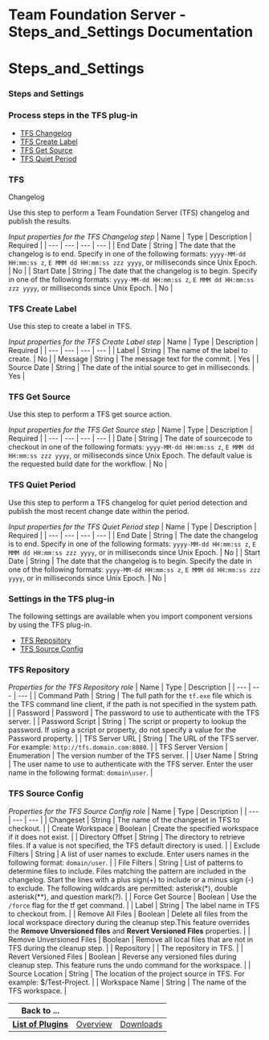 
Team Foundation Server - Steps_and_Settings Documentation
=========================================================

# Steps_and_Settings




### Steps and Settings




 



### Process steps in the TFS plug-in


* [TFS Changelog](#tfs_changelog)
* [TFS Create
 Label](#tfs_create_label)
* [TFS Get Source](#tfs_get_source)
* [TFS Quiet Period](#tfs_quiet_period)




### TFS 
Changelog


Use this step to perform a Team Foundation Server (TFS) changelog and publish the results.





*Input 
properties for the TFS Changelog step*  | Name | Type | Description | Required |
| --- | --- | --- | --- |
| End Date | 
String | The date that the changelog is to end. Specify in one of the following formats: `yyyy-MM-dd HH:mm:ss z`, `E MMM
 dd HH:mm:ss zzz yyyy`, or milliseconds since Unix Epoch. | No |
| Start Date | String | The date that the changelog is 
to begin. Specify in one of the following formats: `yyyy-MM-dd HH:mm:ss z`, `E MMM dd HH:mm:ss zzz yyyy`, or 
milliseconds since Unix Epoch. | No |


### TFS Create Label


Use this step to create a label in TFS.




*Input 
properties for the TFS Create Label step*  | Name | Type | Description | Required |
| --- | --- | --- | --- |
| Label | 
String | The name of the label to create. | No |
| Message | String | The message text for the commit. | Yes |
| Source 
Date | String | The date of the initial source to get in milliseconds. | Yes |


### TFS Get Source


Use this step to 
perform a TFS get source action.




*Input properties for the TFS Get Source step*  | Name | Type | Description | 
Required |
| --- | --- | --- | --- |
| Date | String | The date of sourcecode to checkout in one of the following 
formats: `yyyy-MM-dd HH:mm:ss z`, `E MMM dd HH:mm:ss zzz yyyy`, or milliseconds since Unix Epoch. The default value is 
the requested build date for the workflow. | No |


### TFS Quiet Period


Use this step to perform a TFS changelog for 
quiet period detection and publish the most recent change date within the period.





*Input properties for the TFS 
Quiet Period step*  | Name | Type | Description | Required |
| --- | --- | --- | --- |
| End Date | String | The date 
the changelog is to end. Specify in one of the following formats: `yyyy-MM-dd HH:mm:ss z`, `E MMM dd HH:mm:ss zzz yyyy`,
 or in milliseconds since Unix Epoch. | No |
| Start Date | String | The date that the changelog is to begin. Specify 
the date in one of the following formats: `yyyy-MM-dd HH:mm:ss z`, `E MMM dd HH:mm:ss zzz yyyy`, or in milliseconds 
since Unix Epoch. | No |



### Settings in the TFS plug-in


The following settings are available when you import 
component versions by using the TFS plug-in. 


* [TFS Repository](#tfs_repository_role)
* [TFS Source 
Config](#tfs_source_config_role)



### TFS Repository




*Properties for the TFS Repository role*  | Name | Type | 
Description |
| --- | --- | --- |
| Command Path | String | The full path for the `tf.exe` file which is the TFS command
 line client, if the path is not specified in the system path. |
| Password | Password | The password to use to 
authenticate with the TFS server. |
| Password Script | String | The script or property to lookup the password. If using
 a script or property, do not
specify a value for the Password property. |
| TFS Server URL | String | The URL of the 
TFS server. For example: `http://tfs.domain.com:8080`. |
| TFS Server Version | Enumeration
 | The version number of the
 TFS server. |
| User Name | String | The user name to use to authenticate with the TFS server. Enter the user name in 
the following format: `domain\user`. |


### TFS Source Config




*Properties for the TFS Source Config role*  | Name |
 Type | Description |
| --- | --- | --- |
| Changeset | String | The name of the changeset in TFS to checkout. |
| 
Create Workspace | Boolean | Create the specified workspace if it does not exist. |
| Directory Offset | String | The 
directory to retrieve files. If a value is not specified, the TFS default directory is used. |
| Exclude Filters | 
String | A list of user names to exclude. Enter users names in the following format: `domain/user`. |
| File Filters | 
String | List of patterns to determine files to include. Files matching the pattern are included in the changelog. Start
 the lines with a plus sign(+) to include or a minus sign (-) to exclude. The following wildcards are permitted: 
asterisk(*), double asterisk(**), and question mark(?). |
| Force Get Source | Boolean | Use the `/force` flag for the 
tf get command. |
| Label | String | The label name in TFS to checkout from. |
| Remove All Files | Boolean | Delete all
 files from the local workspace directory during the cleanup step.This feature overrides the **Remove Unversioned 
files** and **Revert Versioned Files** properties. |
| Remove Unversioned Files | Boolean | Remove all local files that 
are not in TFS during the cleanup step. |
| Repository |  | The repository in TFS. |
| Revert Versioned Files | Boolean 
| Reverse any versioned files during cleanup step. This feature runs the undo command for the workspace. |
| Source 
Location | String | The location of the project source in TFS. For example: $/Test-Project. |
| Workspace Name | String 
| The name of the TFS workspace. |





|Back to ...|||
| :---: | :---: | :---: |
|[**List of Plugins**](../../index.md)|[Overview](./overview.md)|[Downloads](./downloads.md)|
